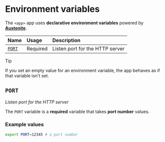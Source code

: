 # Environment variables

The `<app>` app uses **declarative environment variables** powered by
**[Austenite]**.

[austenite]: https://github.com/ezzatron/austenite

| Name            | Usage    | Description                     |
| :-------------- | :------- | :------------------------------ |
| [`PORT`](#port) | Required | Listen port for the HTTP server |

<!-- prettier-ignore-start -->

> [!TIP]
> If you set an empty value for an environment variable, the app behaves as if that variable isn't set.

<!-- prettier-ignore-end -->

## `PORT`

_Listen port for the HTTP server_

The `PORT` variable is a **required** variable that takes **port number**
values.

### Example values

```sh
export PORT=12345 # a port number
```
